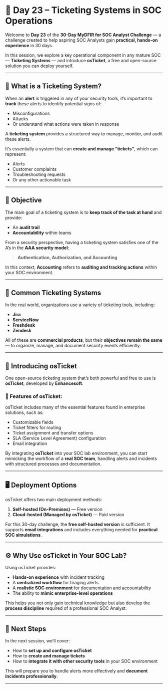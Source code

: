 # 🧩 Day 23 – Ticketing Systems in SOC Operations

Welcome to **Day 23** of the **30-Day MyDFIR for SOC Analyst Challenge** — a challenge created to help aspiring SOC Analysts gain **practical, hands-on experience** in 30 days.

In this session, we explore a key operational component in any mature SOC — **Ticketing Systems** — and introduce **osTicket**, a free and open-source solution you can deploy yourself.

---

## 🎯 What is a Ticketing System?

When an **alert** is triggered in any of your security tools, it’s important to **track** these alerts to identify potential signs of:

- Misconfigurations
- Attacks
- Or understand what actions were taken in response

A **ticketing system** provides a structured way to manage, monitor, and audit these alerts.

It’s essentially a system that can **create and manage “tickets”**, which can represent:

- Alerts
- Customer complaints
- Troubleshooting requests
- Or any other actionable task

---

## 🧠 Objective

The main goal of a ticketing system is to **keep track of the task at hand** and provide:

- An **audit trail**
- **Accountability** within teams

From a security perspective, having a ticketing system satisfies one of the A’s in the **AAA security model**:

> **Authentication, Authorization, and Accounting**

In this context, **Accounting** refers to **auditing and tracking actions** within your SOC environment.

---

## 🧰 Common Ticketing Systems

In the real world, organizations use a variety of ticketing tools, including:

- **Jira**
- **ServiceNow**
- **Freshdesk**
- **Zendesk**

All of these are **commercial products**, but their **objectives remain the same** — to organize, manage, and document security events efficiently.

---

## 🧩 Introducing osTicket

One open-source ticketing system that’s both powerful and free to use is **osTicket**, developed by **Enhancesoft**.

### 🔧 Features of osTicket:

osTicket includes many of the essential features found in enterprise solutions, such as:

- Customizable fields
- Ticket filters for routing
- Ticket assignment and transfer options
- SLA (Service Level Agreement) configuration
- Email integration

By integrating **osTicket** into your SOC lab environment, you can start mimicking the workflow of a **real SOC team**, handling alerts and incidents with structured processes and documentation.

---

## 🖥️ Deployment Options

osTicket offers two main deployment methods:

1. **Self-hosted (On-Premises)** — Free version
2. **Cloud-hosted (Managed by osTicket)** — Paid version

For this 30-day challenge, the **free self-hosted version** is sufficient. It supports **email integrations** and includes everything needed for **practical SOC simulations**.

---

## ⚙️ Why Use osTicket in Your SOC Lab?

Using osTicket provides:

- **Hands-on experience** with incident tracking
- A **centralized workflow** for triaging alerts
- A **realistic SOC environment** for documentation and accountability
- The ability to **mimic enterprise-level operations**

This helps you not only gain technical knowledge but also develop the **process discipline** required of a professional SOC Analyst.

---

## 🚀 Next Steps

In the next session, we’ll cover:

- How to **set up and configure osTicket**
- How to **create and manage tickets**
- How to **integrate it with other security tools** in your SOC environment

This will prepare you to handle alerts more effectively and **document incidents professionally**.

---

